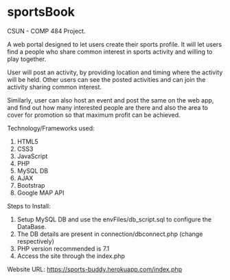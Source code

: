 # sportsBook
CSUN - COMP 484 Project. 

A web portal designed to let users create their sports profile. It will let users find a people who share  common interest in sports activity and willing to play together.

User will post an activity, by providing location and timing where the activity will be held. Other users can see the posted activities 
and can join the activity sharing common interest.

Similarly, user can also host an event and post the same on the web app, and find out how many interested people are there and also the 
area to cover for promotion so that maximum profit can be achieved.

Technology/Frameworks used:
  1. HTML5
  2. CSS3
  3. JavaScript
  4. PHP
  5. MySQL DB
  6. AJAX
  7. Bootstrap
  8. Google MAP API
  
Steps to Install:
  1. Setup MySQL DB and use the envFiles/db_script.sql to configure the DataBase.
  2. The DB details are present in connection/dbconnect.php (change respectively)
  3. PHP version recommended is 7.1
  4. Access the site through the index.php


Website URL: https://sports-buddy.herokuapp.com/index.php
